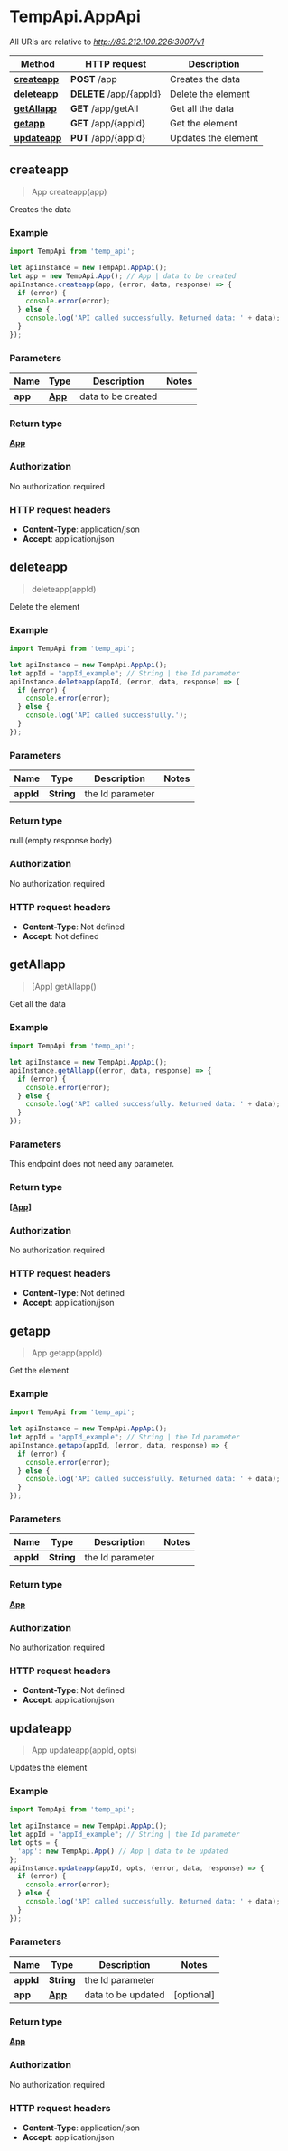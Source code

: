 # TempApi.AppApi

All URIs are relative to *http://83.212.100.226:3007/v1*

Method | HTTP request | Description
------------- | ------------- | -------------
[**createapp**](AppApi.md#createapp) | **POST** /app | Creates the data
[**deleteapp**](AppApi.md#deleteapp) | **DELETE** /app/{appId} | Delete the element
[**getAllapp**](AppApi.md#getAllapp) | **GET** /app/getAll | Get all the data
[**getapp**](AppApi.md#getapp) | **GET** /app/{appId} | Get the element
[**updateapp**](AppApi.md#updateapp) | **PUT** /app/{appId} | Updates the element



## createapp

> App createapp(app)

Creates the data

### Example

```javascript
import TempApi from 'temp_api';

let apiInstance = new TempApi.AppApi();
let app = new TempApi.App(); // App | data to be created
apiInstance.createapp(app, (error, data, response) => {
  if (error) {
    console.error(error);
  } else {
    console.log('API called successfully. Returned data: ' + data);
  }
});
```

### Parameters


Name | Type | Description  | Notes
------------- | ------------- | ------------- | -------------
 **app** | [**App**](App.md)| data to be created | 

### Return type

[**App**](App.md)

### Authorization

No authorization required

### HTTP request headers

- **Content-Type**: application/json
- **Accept**: application/json


## deleteapp

> deleteapp(appId)

Delete the element

### Example

```javascript
import TempApi from 'temp_api';

let apiInstance = new TempApi.AppApi();
let appId = "appId_example"; // String | the Id parameter
apiInstance.deleteapp(appId, (error, data, response) => {
  if (error) {
    console.error(error);
  } else {
    console.log('API called successfully.');
  }
});
```

### Parameters


Name | Type | Description  | Notes
------------- | ------------- | ------------- | -------------
 **appId** | **String**| the Id parameter | 

### Return type

null (empty response body)

### Authorization

No authorization required

### HTTP request headers

- **Content-Type**: Not defined
- **Accept**: Not defined


## getAllapp

> [App] getAllapp()

Get all the data

### Example

```javascript
import TempApi from 'temp_api';

let apiInstance = new TempApi.AppApi();
apiInstance.getAllapp((error, data, response) => {
  if (error) {
    console.error(error);
  } else {
    console.log('API called successfully. Returned data: ' + data);
  }
});
```

### Parameters

This endpoint does not need any parameter.

### Return type

[**[App]**](App.md)

### Authorization

No authorization required

### HTTP request headers

- **Content-Type**: Not defined
- **Accept**: application/json


## getapp

> App getapp(appId)

Get the element

### Example

```javascript
import TempApi from 'temp_api';

let apiInstance = new TempApi.AppApi();
let appId = "appId_example"; // String | the Id parameter
apiInstance.getapp(appId, (error, data, response) => {
  if (error) {
    console.error(error);
  } else {
    console.log('API called successfully. Returned data: ' + data);
  }
});
```

### Parameters


Name | Type | Description  | Notes
------------- | ------------- | ------------- | -------------
 **appId** | **String**| the Id parameter | 

### Return type

[**App**](App.md)

### Authorization

No authorization required

### HTTP request headers

- **Content-Type**: Not defined
- **Accept**: application/json


## updateapp

> App updateapp(appId, opts)

Updates the element

### Example

```javascript
import TempApi from 'temp_api';

let apiInstance = new TempApi.AppApi();
let appId = "appId_example"; // String | the Id parameter
let opts = {
  'app': new TempApi.App() // App | data to be updated
};
apiInstance.updateapp(appId, opts, (error, data, response) => {
  if (error) {
    console.error(error);
  } else {
    console.log('API called successfully. Returned data: ' + data);
  }
});
```

### Parameters


Name | Type | Description  | Notes
------------- | ------------- | ------------- | -------------
 **appId** | **String**| the Id parameter | 
 **app** | [**App**](App.md)| data to be updated | [optional] 

### Return type

[**App**](App.md)

### Authorization

No authorization required

### HTTP request headers

- **Content-Type**: application/json
- **Accept**: application/json

